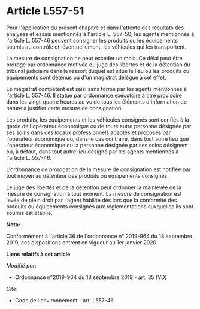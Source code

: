 # Article L557-51

Pour l'application du présent chapitre et dans l'attente des résultats des analyses et essais mentionnés à l'article L.
557-50, les agents mentionnés à l'article L. 557-46 peuvent consigner les produits ou les équipements soumis au contrôle et,
éventuellement, les véhicules qui les transportent. 

La mesure de consignation ne peut excéder un mois. Ce délai peut être prorogé par ordonnance motivée du juge des libertés et
de la détention du   tribunal judiciaire dans le ressort duquel est situé le lieu où les produits ou équipements sont détenus
ou d'un magistrat délégué à cet effet. 

Le magistrat compétent est saisi sans forme par les agents mentionnés à l'article L. 557-46. Il statue par ordonnance
exécutoire à titre provisoire dans les vingt-quatre heures au vu de tous les éléments d'information de nature à justifier
cette mesure de consignation. 

Les produits, les équipements et les véhicules consignés sont confiés à la garde de l'opérateur économique ou de toute autre
personne désignée par ses soins dans des locaux professionnels adaptés et proposés par l'opérateur économique ou, dans le cas
contraire, dans tout autre lieu que l'opérateur économique ou la personne désignée par ses soins désignent ou, à défaut, dans
tout autre lieu désigné par les agents mentionnés à l'article L. 557-46. 

L'ordonnance de prorogation de la mesure de consignation est notifiée par tout moyen au détenteur des produits ou équipements
consignés. 

Le juge des libertés et de la détention peut ordonner la mainlevée de la mesure de consignation à tout moment. La mesure de
consignation est levée de plein droit par l'agent habilité dès lors que la conformité des produits ou équipements consignés
aux réglementations auxquelles ils sont soumis est établie.

**Nota:**

Conformément à l'article 36 de l'ordonnance n° 2019-964 du 18 septembre 2019, ces dispositions entrent en vigueur au 1er
janvier 2020.

**Liens relatifs à cet article**

_Modifié par_:

  - Ordonnance n°2019-964 du 18 septembre 2019 - art. 35 (VD)

_Cite_:

  - Code de l'environnement - art. L557-46
